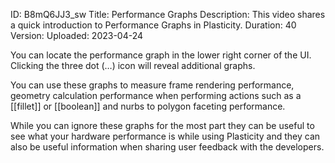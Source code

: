 ID: B8mQ6JJ3_sw
Title: Performance Graphs
Description: This video shares a quick introduction to Performance Graphs in Plasticity.
Duration: 40
Version: 
Uploaded: 2023-04-24

You can locate the performance graph in the lower right corner of the UI. Clicking the three dot (…) icon will reveal additional graphs.

You can use these graphs to measure frame rendering performance, geometry calculation performance when performing actions such as a [[fillet]] or [[boolean]] and nurbs to polygon faceting performance.

While you can ignore these graphs for the most part they can be useful to see what your hardware performance is while using Plasticity and they can also be useful information when sharing user feedback with the developers.
